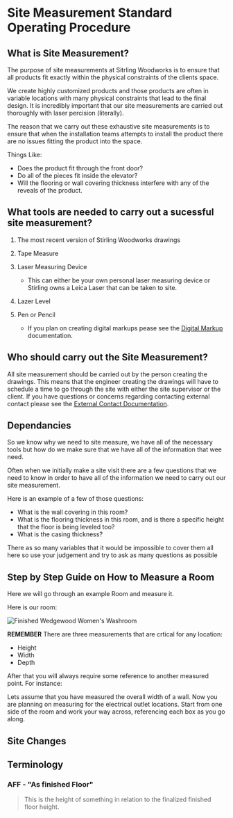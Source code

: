 # Site Measurement Standard Operating Procedure

## What is Site Measurement?

The purpose of site measurements at Sitrling Woodworks is to ensure that all products fit exactly within the physical constraints of the clients space.

We create highly customized products and those products are often in variable locations with many physical constraints that lead to the final design. It is incredibly important that our site measurements are carried out thoroughly with laser percision (literally).

The reason that we carry out these exhaustive site measurements is to ensure that when the installation teams attempts to install the product there are no issues fitting the product into the space.

Things Like:

* Does the product fit through the front door?
* Do all of the pieces fit inside the elevator?
* Will the flooring or wall covering thickness interfere with any of the reveals of the product.

## What tools are needed to carry out a sucessful site measurement?

1. The most recent version of Stirling Woodworks drawings
2. Tape Measure
3. Laser Measuring Device

   * This can either be your own personal laser measuring device or Stirling owns a Leica Laser that can be taken to site.

4. Lazer Level
5. Pen or Pencil

    * If you plan on creating digital markups pease see the [Digital Markup](docs.stirlingwoodworks.com/digital_markups) documentation.

## Who should carry out the Site Measurement?

All site measurement should be carried out by the person creating the drawings. This means that the engineer creating the drawings will have to schedule a time to go through the site with either the site supervisor or the client. If you have questions or concerns regarding contacting external contact please see the [External Contact Documentation](docs.stirlingwoodworks.com/external_contact).

## Dependancies

So we know why we need to site measure, we have all of the necessary tools but how do we make sure that we have all of the information that wee need.

Often when we initially make a site visit there are a few questions that we need to know in order to have all of the information we need to carry out our site measurement.

Here is an example of a few of those questions:

* What is the wall covering in this room?
* What is the flooring thickness in this room, and is there a specific height that the floor is being leveled too?
* What is the casing thickness?

There as so many variables that it would be impossible to cover them all here so use your judgement and try to ask as many questions as possible

## Step by Step Guide on How to Measure a Room

Here we will go through an example Room and measure it.

Here is our room:

![Finished Wedgewood Women's Washroom](https://static.wixstatic.com/media/e64ace_20136f9931ad46bfa921e4e1ca7f03d5~mv2.jpg)

**REMEMBER**
There are three measurements that are crtical for any location:

* Height
* Width
* Depth

After that you will always require some reference to another measured point. For instance:

Lets assume that you have measured the overall width of a wall. Now you are planning on measuring for the electrical outlet locations. Start from one side of the room and work your way across, referencing each box as you go along. 

<!-- Add Before, After and Measured

These should be hosted on WIX -->

## Site Changes

<!-- What if I notice a change that needs to be made to an existing fixture or wall while I am on site?
Add Documentation about contacting General contractors about making changes to site things-->

## Terminology

### AFF - "As finished Floor"
> This is the height of something in relation to the finalized finished floor height.